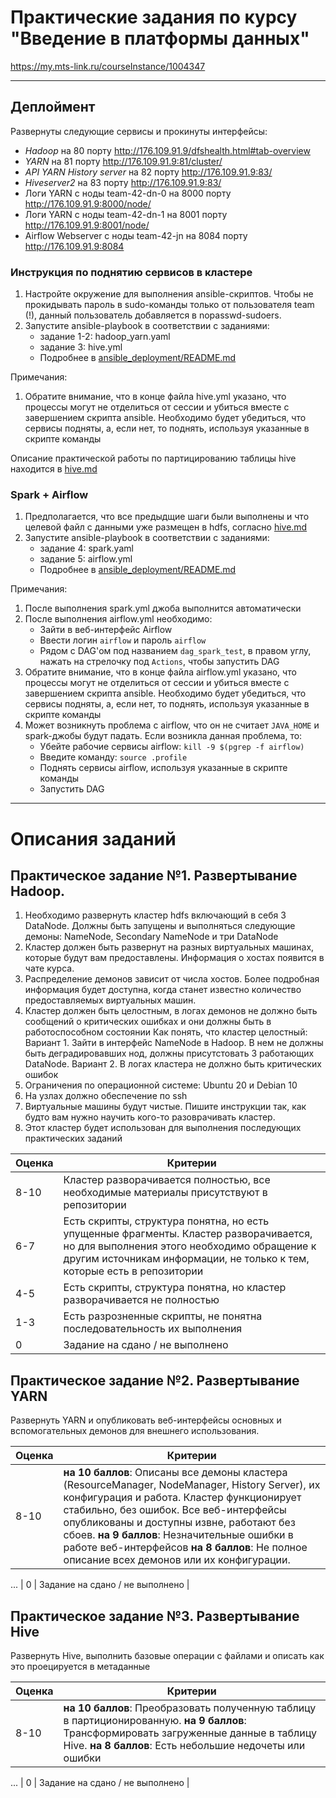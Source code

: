 # Практические задания по курсу "Введение в платформы данных"

https://my.mts-link.ru/courseInstance/1004347

---


## Деплоймент

Развернуты следующие сервисы и прокинуты интерфейсы:

- *Hadoop* на 80 порту http://176.109.91.9/dfshealth.html#tab-overview
- *YARN*   на 81 порту http://176.109.91.9:81/cluster/
- *API YARN History server* на 82 порту http://176.109.91.9:83/
- *Hiveserver2* на 83 порту http://176.109.91.9:83/
- Логи YARN с ноды team-42-dn-0 на 8000 порту http://176.109.91.9:8000/node/
- Логи YARN с ноды team-42-dn-1 на 8001 порту http://176.109.91.9:8001/node/
- Airflow Webserver с ноды team-42-jn на 8084 порту http://176.109.91.9:8084

### Инструкция по поднятию сервисов в кластере

1) Настройте окружение для выполнения ansible-скриптов. Чтобы не прокидывать пароль в sudo-команды только от пользователя team (!), данный пользователь добавляется в nopasswd-sudoers. 
2) Запустите ansible-playbook в соответствии с заданиями: 
   - задание 1-2: hadoop_yarn.yaml 
   - задание 3: hive.yml
   - Подробнее в [ansible_deployment/README.md](ansible_deployment/README.md)

Примечания:
1) Обратите внимание, что в конце файла hive.yml указано, что процессы могут не отделиться от сессии и убиться вместе с завершением скрипта ansible. 
Необходимо будет убедиться, что сервисы подняты, а, если нет, то поднять, используя указанные в скрипте команды

Описание практической работы по партицированию таблицы hive находится в [hive.md](docs/hive.md)

### Spark + Airflow
1) Предполагается, что все предыдщие шаги были выполнены и что целевой файл с данными уже размещен в hdfs, согласно [hive.md](docs/hive.md)
2) Запустите ansible-playbook в соответствии с заданиями: 
   - задание 4: spark.yaml 
   - задание 5: airflow.yml
   - Подробнее в [ansible_deployment/README.md](ansible_deployment/README.md)

Примечания:
1) После выполнения spark.yml джоба выполнится автоматически
2) После выполнения airflow.yml необходимо:
   - Зайти в веб-интерфейс Airflow
   - Ввести логин `airflow` и пароль `airflow`
   - Рядом с DAG'ом под названием `dag_spark_test`, в правом углу, нажать на стрелочку под `Actions`, чтобы запустить DAG
3) Обратите внимание, что в конце файла airflow.yml указано, что процессы могут не отделиться от сессии и убиться вместе с завершением скрипта ansible.
   Необходимо будет убедиться, что сервисы подняты, а, если нет, то поднять, используя указанные в скрипте команды
4) Может возникнуть проблема с airflow, что он не считает `JAVA_HOME` и spark-джобы будут падать. Если возникла данная проблема, то:
   - Убейте рабочие сервисы airflow: `kill -9 $(pgrep -f airflow)`
   - Введите команду: `source .profile`
   - Поднять сервисы airflow, используя указанные в скрипте команды
   - Запустить DAG

---

# Описания заданий

## Практическое задание №1. Развертывание Hadoop.

1. Необходимо развернуть кластер hdfs включающий в себя 3 DataNode. Должны быть запущены и выполняться следующие демоны: NameNode, Secondary NameNode и три DataNode
2. Кластер должен быть развернут на разных виртуальных машинах, которые будут вам предоставлены. Информация о хостах появится в чате курса.
3. Распределение демонов зависит от числа хостов. Более подробная информация будет доступна, когда станет известно количество предоставляемых виртуальных машин.
4. Кластер должен быть целостным, в логах демонов не должно быть сообщений о критических ошибках и они должны быть в работоспособном состоянии
Как понять, что кластер целостный:
Вариант 1. Зайти в интерфейс NameNode в Hadoop. В нем не должны быть деградировавших нод, должны присутстовать 3 работающих DataNode.
Вариант 2. В логах кластера не должно быть критических ошибок
5. Ограничения по операционной системе: Ubuntu 20 и Debian 10
6. На узлах должно обеспечение по ssh
7. Виртуальные машины будут чистые. Пишите инструкции так, как будто вам нужно научить кого-то разоврачивать кластер.
8. Этот кластер будет использован для выполнения последующих практических заданий


| Оценка | Критерии |
|---|---|
| 8-10 | Кластер разворачивается полностью, все необходимые материалы присутствуют в репозитории |
| 6-7 | Есть скрипты, структура понятна, но есть упущенные фрагменты. Кластер разворачивается, но для выполнения этого необходимо обращение к другим источникам информации, не только к тем, которые есть в репозитории |
| 4-5 | Есть скрипты, структура понятна, но кластер разворачивается не полностью |
| 1-3 | Есть разрозненные скрипты, не понятна последовательность их выполнения |
| 0 | Задание на сдано / не выполнено |


## Практическое задание №2. Развертывание YARN

Развернуть YARN и опубликовать веб-интерфейсы основных и вспомогательных демонов для внешнего использования.

| Оценка | Критерии |
|---|---|
| 8-10 | **на 10 баллов**: Описаны все демоны кластера (ResourceManager, NodeManager, History Server), их конфигурация и работа. Кластер функционирует стабильно, без ошибок. Все веб-интерфейсы опубликованы и доступны извне, работают без сбоев. **на 9 баллов**: Незначительные ошибки в работе веб-интерфейсов **на 8 баллов**: Не полное описание всех демонов или их конфигурации. |
...
| 0 | Задание на сдано / не выполнено |

## Практическое задание №3. Развертывание Hive

Развернуть Hive, выполнить базовые операции с файлами и описать как это проецируется в метаданные

| Оценка | Критерии |
|---|---|
| 8-10 | **на 10 баллов**: Преобразовать полученную таблицу в партиционированную. **на 9 баллов**: Трансформировать загруженные данные в таблицу Hive. **на 8 баллов**: Есть небольшие недочеты или ошибки |
...
| 0 | Задание на сдано / не выполнено |
